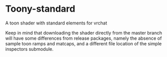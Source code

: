 # Toony-standard
A toon shader with standard elements for vrchat

Keep in mind that downloading the shader directly from the master branch will have some differences from release packages, namely the absence of sample toon ramps and matcaps, and a different file location of the simple inspectors submodule.
